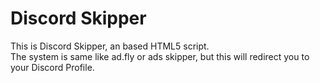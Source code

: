 # Discord Skipper
This is Discord Skipper, an based HTML5 script.  
The system is same like ad.fly or ads skipper, but this will redirect you to your Discord Profile.

